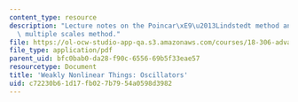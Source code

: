 ```yaml
---
content_type: resource
description: "Lecture notes on the Poincar\xE9\u2013Lindstedt method and the two-timing,\
  \ multiple scales method."
file: https://ol-ocw-studio-app-qa.s3.amazonaws.com/courses/18-306-advanced-partial-differential-equations-with-applications-fall-2009/c72230b61d17fb027b7954a0598d3982_MIT18_306f09_lec26_weaklyNLoscilators.pdf
file_type: application/pdf
parent_uid: bfc0bab0-da28-f90c-6556-69b5f33eae57
resourcetype: Document
title: 'Weakly Nonlinear Things: Oscillators'
uid: c72230b6-1d17-fb02-7b79-54a0598d3982
---
```

